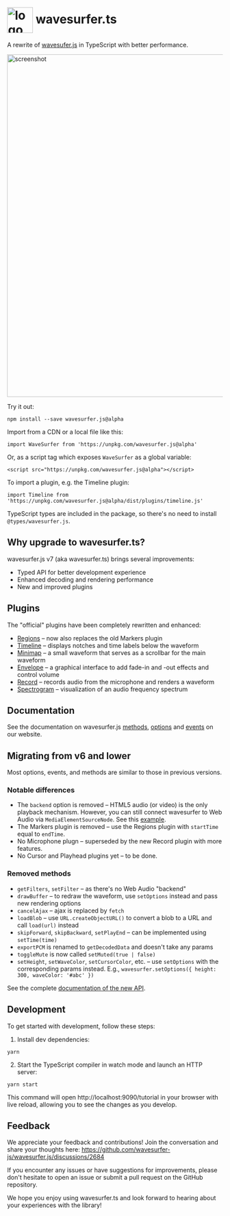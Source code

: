 # <img src="https://user-images.githubusercontent.com/381895/226091100-f5567a28-7736-4d37-8f84-e08f297b7e1a.png" alt="logo" height="60" valign="middle" /> wavesurfer.ts

A rewrite of [wavesufer.js](https://github.com/wavesurfer-js/wavesurfer.js) in TypeScript with better performance.

<img alt="screenshot" src="https://user-images.githubusercontent.com/381895/225539680-fc724acd-8657-458e-a558-ff1c6758ba30.png" width="800" />

Try it out:
```
npm install --save wavesurfer.js@alpha
```

Import from a CDN or a local file like this:

```
import WaveSurfer from 'https://unpkg.com/wavesurfer.js@alpha'
```

Or, as a script tag which exposes `WaveSurfer` as a global variable:
```
<script src="https://unpkg.com/wavesurfer.js@alpha"></script>
```

To import a plugin, e.g. the Timeline plugin:
```
import Timeline from 'https://unpkg.com/wavesurfer.js@alpha/dist/plugins/timeline.js'
```

TypeScript types are included in the package, so there's no need to install `@types/wavesurfer.js`.

## Why upgrade to wavesurfer.ts?

wavesurfer.js v7 (aka wavesurfer.ts) brings several improvements:

 * Typed API for better development experience
 * Enhanced decoding and rendering performance
 * New and improved plugins

## Plugins
The "official" plugins have been completely rewritten and enhanced:

 * [Regions](https://wavesurfer-ts.pages.dev/tutorial/#/examples/regions.js) – now also replaces the old Markers plugin
 * [Timeline](https://wavesurfer-ts.pages.dev/tutorial/#/examples/timeline.js) – displays notches and time labels below the waveform
 * [Minimap](https://wavesurfer-ts.pages.dev/tutorial/#/examples/minimap.js) – a small waveform that serves as a scrollbar for the main waveform
 * [Envelope](https://wavesurfer-ts.pages.dev/tutorial/#/examples/envelope.js) – a graphical interface to add fade-in and -out effects and control volume
 * [Record](https://wavesurfer-ts.pages.dev/tutorial/#/examples/record.js) – records audio from the microphone and renders a waveform
 * [Spectrogram](https://wavesurfer-ts.pages.dev/tutorial/#/examples/spectrogram.js) – visualization of an audio frequency spectrum

## Documentation
See the documentation on wavesurfer.js [methods](https://wavesurfer-ts.pages.dev/docs/classes/wavesurfer.WaveSurfer), [options](https://wavesurfer-ts.pages.dev/docs/types/wavesurfer.WaveSurferOptions) and [events](https://wavesurfer-ts.pages.dev/docs/types/wavesurfer.WaveSurferEvents) on our website.

## Migrating from v6 and lower

Most options, events, and methods are similar to those in previous versions.

### Notable differences
 * The `backend` option is removed – HTML5 audio (or video) is the only playback mechanism. However, you can still connect wavesurfer to Web Audio via `MediaElementSourceNode`. See this [example](https://wavesurfer-ts.pages.dev/tutorial/#/examples/webaudio.js).
 * The Markers plugin is removed – use the Regions plugin with `startTime` equal to `endTime`.
 * No Microphone plugn – superseded by the new Record plugin with more features.
 * No Cursor and Playhead plugins yet – to be done.

### Removed methods
 * `getFilters`, `setFilter` – as there's no Web Audio "backend"
 * `drawBuffer` – to redraw the waveform, use `setOptions` instead and pass new rendering options
 * `cancelAjax` – ajax is replaced by `fetch`
 * `loadBlob` – use `URL.createObjectURL()` to convert a blob to a URL and call `load(url)` instead
 * `skipForward`, `skipBackward`, `setPlayEnd` – can be implemented using `setTime(time)`
 * `exportPCM` is renamed to `getDecodedData` and doesn't take any params
 * `toggleMute` is now called `setMuted(true | false)`
 * `setHeight`, `setWaveColor`, `setCursorColor`, etc. – use `setOptions` with the corresponding params instead. E.g., `wavesurfer.setOptions({ height: 300, waveColor: '#abc' })`

See the complete [documentation of the new API](https://wavesurfer-ts.pages.dev/docs/classes/wavesurfer.WaveSurfer).

## Development

To get started with development, follow these steps:

 1. Install dev dependencies:

```
yarn
```

 2. Start the TypeScript compiler in watch mode and launch an HTTP server:

```
yarn start
```

This command will open http://localhost:9090/tutorial in your browser with live reload, allowing you to see the changes as you develop.

## Feedback

We appreciate your feedback and contributions! Join the conversation and share your thoughts here: https://github.com/wavesurfer-js/wavesurfer.js/discussions/2684

If you encounter any issues or have suggestions for improvements, please don't hesitate to open an issue or submit a pull request on the GitHub repository.

We hope you enjoy using wavesurfer.ts and look forward to hearing about your experiences with the library!
